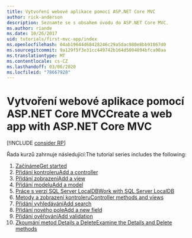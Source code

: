 ```yaml
---
title: Vytvoření webové aplikace pomocí ASP.NET Core MVC
author: rick-anderson
description: Seznamte se s obsahem úvodu do ASP.NET Core MVC.
ms.author: riande
ms.date: 10/26/2017
uid: tutorials/first-mvc-app/index
ms.openlocfilehash: 04ab19644d68428246c29a5dac980e8bb91867d0
ms.sourcegitcommit: 9a129f5f3e31cc449742b164d5004894bfca90aa
ms.translationtype: MT
ms.contentlocale: cs-CZ
ms.lasthandoff: 03/06/2020
ms.locfileid: "78667928"
---
```

# <a name="create-a-web-app-with-aspnet-core-mvc"></a><span data-ttu-id="b245c-103">Vytvoření webové aplikace pomocí ASP.NET Core MVC</span><span class="sxs-lookup"><span data-stu-id="b245c-103">Create a web app with ASP.NET Core MVC</span></span>

[!INCLUDE [consider RP](~/includes/razor.md)]

<span data-ttu-id="b245c-104">Řada kurzů zahrnuje následující:</span><span class="sxs-lookup"><span data-stu-id="b245c-104">The tutorial series includes the following:</span></span>

1. [<span data-ttu-id="b245c-105">Začínáme</span><span class="sxs-lookup"><span data-stu-id="b245c-105">Get started</span></span>](start-mvc.md)
1. [<span data-ttu-id="b245c-106">Přidání kontroleru</span><span class="sxs-lookup"><span data-stu-id="b245c-106">Add a controller</span></span>](adding-controller.md)
1. [<span data-ttu-id="b245c-107">Přidání zobrazení</span><span class="sxs-lookup"><span data-stu-id="b245c-107">Add a view</span></span>](adding-view.md)
1. [<span data-ttu-id="b245c-108">Přidání modelu</span><span class="sxs-lookup"><span data-stu-id="b245c-108">Add a model</span></span>](adding-model.md)
1. [<span data-ttu-id="b245c-109">Práce s verzí SQL Server LocalDB</span><span class="sxs-lookup"><span data-stu-id="b245c-109">Work with SQL Server LocalDB</span></span>](working-with-sql.md)
1. [<span data-ttu-id="b245c-110">Metody a zobrazení kontroleru</span><span class="sxs-lookup"><span data-stu-id="b245c-110">Controller methods and views</span></span>](controller-methods-views.md)
1. [<span data-ttu-id="b245c-111">Přidání vyhledávání</span><span class="sxs-lookup"><span data-stu-id="b245c-111">Add search</span></span>](search.md)
1. [<span data-ttu-id="b245c-112">Přidání nového pole</span><span class="sxs-lookup"><span data-stu-id="b245c-112">Add a new field</span></span>](new-field.md)
1. [<span data-ttu-id="b245c-113">Přidání ověřování</span><span class="sxs-lookup"><span data-stu-id="b245c-113">Add validation</span></span>](validation.md)
1. [<span data-ttu-id="b245c-114">Zkoumání metod Details a Delete</span><span class="sxs-lookup"><span data-stu-id="b245c-114">Examine the Details and Delete methods</span></span>](details.md)
